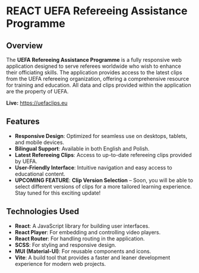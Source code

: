 # REACT UEFA Refereeing Assistance Programme

## Overview

The **UEFA Refereeing Assistance Programme** is a fully responsive web application designed to serve referees worldwide who wish to enhance their officiating skills. The application provides access to the latest clips from the UEFA refereeing organization, offering a comprehensive resource for training and education. All data and clips provided within the application are the property of UEFA.

**Live:** https://uefaclips.eu

## Features

- **Responsive Design**: Optimized for seamless use on desktops, tablets, and mobile devices.
- **Bilingual Support**: Available in both English and Polish.
- **Latest Refereeing Clips**: Access to up-to-date refereeing clips provided by UEFA.
- **User-Friendly Interface**: Intuitive navigation and easy access to educational content.
- **UPCOMING FEATURE**: **Clip Version Selection** – Soon, you will be able to select different versions of clips for a more tailored learning experience. Stay tuned for this exciting update!

## Technologies Used

- **React**: A JavaScript library for building user interfaces.
- **React Player**: For embedding and controlling video players.
- **React Router**: For handling routing in the application.
- **SCSS**: For styling and responsive design.
- **MUI (Material-UI)**: For reusable components and icons.
- **Vite**: A build tool that provides a faster and leaner development experience for modern web projects.
